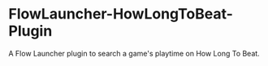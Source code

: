 # FlowLauncher-HowLongToBeat-Plugin
A Flow Launcher plugin to search a game's playtime on How Long To Beat.
